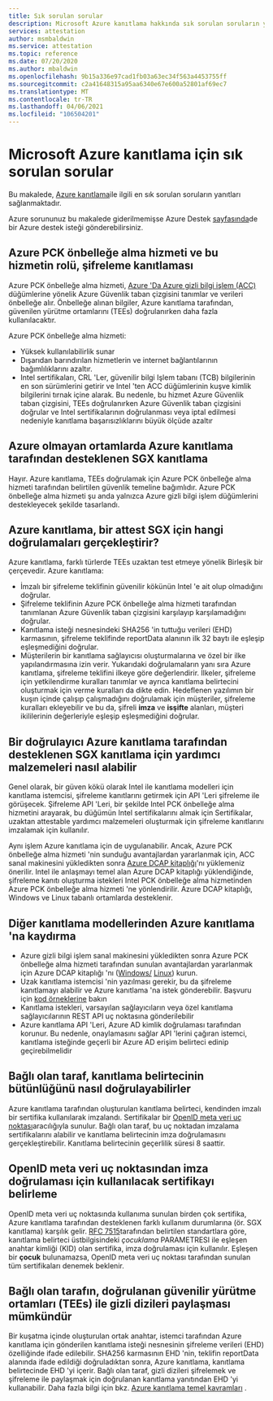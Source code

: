 ```yaml
---
title: Sık sorulan sorular
description: Microsoft Azure kanıtlama hakkında sık sorulan soruların yanıtları
services: attestation
author: msmbaldwin
ms.service: attestation
ms.topic: reference
ms.date: 07/20/2020
ms.author: mbaldwin
ms.openlocfilehash: 9b15a336e97cad1fb03a63ec34f563a4453755ff
ms.sourcegitcommit: c2a41648315a95aa6340e67e600a52801af69ec7
ms.translationtype: MT
ms.contentlocale: tr-TR
ms.lasthandoff: 04/06/2021
ms.locfileid: "106504201"
---
```

# <a name="frequently-asked-questions-for-microsoft-azure-attestation"></a>Microsoft Azure kanıtlama için sık sorulan sorular

Bu makalede, [Azure kanıtlama](overview.md)ile ilgili en sık sorulan soruların yanıtları sağlanmaktadır.

Azure sorununuz bu makalede giderilmemişse Azure Destek [sayfasında](https://azure.microsoft.com/support/options/)de bir Azure destek isteği gönderebilirsiniz.

## <a name="what-is-azure-pck-caching-service-and-its-role-in-enclave-attestation"></a>Azure PCK önbelleğe alma hizmeti ve bu hizmetin rolü, şifreleme kanıtlaması

Azure PCK önbelleğe alma hizmeti, [Azure 'Da Azure gizli bilgi işlem (ACC)](../confidential-computing/overview.md) düğümlerine yönelik Azure Güvenlik taban çizgisini tanımlar ve verileri önbelleğe alır. Önbelleğe alınan bilgiler, Azure kanıtlama tarafından, güvenilen yürütme ortamlarını (TEEs) doğrulanırken daha fazla kullanılacaktır.  

Azure PCK önbelleğe alma hizmeti:
   - Yüksek kullanılabilirlik sunar 
   - Dışarıdan barındırılan hizmetlerin ve internet bağlantılarının bağımlılıklarını azaltır.
   - Intel sertifikaları, CRL 'Ler, güvenilir bilgi Işlem tabanı (TCB) bilgilerinin en son sürümlerini getirir ve Intel 'ten ACC düğümlerinin kuşve kimlik bilgilerini tırnak içine alarak. Bu nedenle, bu hizmet Azure Güvenlik taban çizgisini, TEEs doğrulanırken Azure Güvenlik taban çizgisini doğrular ve Intel sertifikalarının doğrulanması veya iptal edilmesi nedeniyle kanıtlama başarısızlıklarını büyük ölçüde azaltır  

## <a name="is-sgx-attestation-supported-by-azure-attestation-in-non-azure-environments"></a>Azure olmayan ortamlarda Azure kanıtlama tarafından desteklenen SGX kanıtlama

Hayır. Azure kanıtlama, TEEs doğrulamak için Azure PCK önbelleğe alma hizmeti tarafından belirtilen güvenlik temeline bağımlıdır. Azure PCK önbelleğe alma hizmeti şu anda yalnızca Azure gizli bilgi işlem düğümlerini destekleyecek şekilde tasarlandı. 

## <a name="what-validations-does-azure-attestation-perform-for-attesting-sgx-enclaves"></a>Azure kanıtlama, bir attest SGX için hangi doğrulamaları gerçekleştirir?

Azure kanıtlama, farklı türlerde TEEs uzaktan test etmeye yönelik Birleşik bir çerçevedir. Azure kanıtlama:

   - İmzalı bir şifreleme teklifinin güvenilir kökünün Intel 'e ait olup olmadığını doğrular.
   - Şifreleme teklifinin Azure PCK önbelleğe alma hizmeti tarafından tanımlanan Azure Güvenlik taban çizgisini karşılayıp karşılamadığını doğrular.
   - Kanıtlama isteği nesnesindeki SHA256 'in tuttuğu verileri (EHD) karmasının, şifreleme teklifinde reportData alanının ilk 32 baytı ile eşleşip eşleşmediğini doğrular.
   - Müşterilerin bir kanıtlama sağlayıcısı oluşturmalarına ve özel bir ilke yapılandırmasına izin verir. Yukarıdaki doğrulamaların yanı sıra Azure kanıtlama, şifreleme teklifini ilkeye göre değerlendirir. İlkeler, şifreleme için yetkilendirme kuralları tanımlar ve ayrıca kanıtlama belirtecini oluşturmak için verme kuralları da dikte edin. Hedeflenen yazılımın bir kuşın içinde çalışıp çalışmadığını doğrulamak için müşteriler, şifreleme kuralları ekleyebilir ve bu da, şifreli **imza** ve **isşifte** alanları, müşteri ikililerinin değerleriyle eşleşip eşleşmediğini doğrular.

## <a name="how-can-a-verifier-obtain-the-collateral-for-sgx-attestation-supported-by-azure-attestation"></a>Bir doğrulayıcı Azure kanıtlama tarafından desteklenen SGX kanıtlama için yardımcı malzemeleri nasıl alabilir

Genel olarak, bir güven kökü olarak Intel ile kanıtlama modelleri için kanıtlama istemcisi, şifreleme kanıtlarını getirmek için API 'Leri şifreleme ile görüşecek. Şifreleme API 'Leri, bir şekilde Intel PCK önbelleğe alma hizmetini arayarak, bu düğümün Intel sertifikalarını almak için Sertifikalar, uzaktan attestable yardımcı malzemeleri oluşturmak için şifreleme kanıtlarını imzalamak için kullanılır.  

Aynı işlem Azure kanıtlama için de uygulanabilir. Ancak, Azure PCK önbelleğe alma hizmeti 'nin sunduğu avantajlardan yararlanmak için, ACC sanal makinesini yükledikten sonra [Azure DCAP kitaplığı](https://www.nuget.org/packages/Microsoft.Azure.DCAP)'nı yüklemeniz önerilir. Intel ile anlaşmayı temel alan Azure DCAP kitaplığı yüklendiğinde, şifreleme kanıtı oluşturma istekleri Intel PCK önbelleğe alma hizmetinden Azure PCK önbelleğe alma hizmeti 'ne yönlendirilir. Azure DCAP kitaplığı, Windows ve Linux tabanlı ortamlarda desteklenir.

## <a name="how-to-shift-to-azure-attestation-from-other-attestation-models"></a>Diğer kanıtlama modellerinden Azure kanıtlama 'na kaydırma

- Azure gizli bilgi işlem sanal makinesini yükledikten sonra Azure PCK önbelleğe alma hizmeti tarafından sunulan avantajlardan yararlanmak için Azure DCAP kitaplığı 'nı ([Windows/](https://www.nuget.org/packages/Microsoft.Azure.DCAP/) [Linux](https://packages.microsoft.com/ubuntu/18.04/prod/pool/main/a/az-dcap-client/)) kurun.
- Uzak kanıtlama istemcisi 'nin yazılması gerekir, bu da şifreleme kanıtlamayı alabilir ve Azure kanıtlama 'na istek gönderebilir. Başvuru için [kod örneklerine](/samples/browse/?expanded=azure&terms=attestation) bakın 
- Kanıtlama istekleri, varsayılan sağlayıcıların veya özel kanıtlama sağlayıcılarının REST API uç noktasına gönderilebilir 
- Azure kanıtlama API 'Leri, Azure AD kimlik doğrulaması tarafından korunur. Bu nedenle, onaylamasını sağlar API 'lerini çağıran istemci, kanıtlama isteğinde geçerli bir Azure AD erişim belirteci edinip geçirebilmelidir 

## <a name="how-can-the-relying-party-verify-the-integrity-of-attestation-token"></a>Bağlı olan taraf, kanıtlama belirtecinin bütünlüğünü nasıl doğrulayabilirler

Azure kanıtlama tarafından oluşturulan kanıtlama belirteci, kendinden imzalı bir sertifika kullanılarak imzalandı. Sertifikalar bir [OpenID meta veri uç noktası](/rest/api/attestation/metadataconfiguration/get)aracılığıyla sunulur. Bağlı olan taraf, bu uç noktadan imzalama sertifikalarını alabilir ve kanıtlama belirtecinin imza doğrulamasını gerçekleştirebilir. Kanıtlama belirtecinin geçerlilik süresi 8 saattir. 

## <a name="how-to-identify-the-certificate-to-be-used-for-signature-verification-from-the-openid-metadata-endpoint"></a>OpenID meta veri uç noktasından imza doğrulaması için kullanılacak sertifikayı belirleme

OpenID meta veri uç noktasında kullanıma sunulan birden çok sertifika, Azure kanıtlama tarafından desteklenen farklı kullanım durumlarına (ör. SGX kanıtlama) karşılık gelir. [RFC 7515](https://tools.ietf.org/html/rfc7515)tarafından belirtilen standartlara göre, kanıtlama belirteci üstbilgisindeki *çocuklama* PARAMETRESI ile eşleşen anahtar kimliği (KID) olan sertifika, imza doğrulaması için kullanılır. Eşleşen bir **çocuk** bulunamazsa, OpenID meta veri uç noktası tarafından sunulan tüm sertifikaları denemek beklenir.

## <a name="is-it-possible-for-the-relying-party-to-share-secrets-with-the-validated-trusted-execution-environments-tees"></a>Bağlı olan tarafın, doğrulanan güvenilir yürütme ortamları (TEEs) ile gizli dizileri paylaşması mümkündür

Bir kuşatma içinde oluşturulan ortak anahtar, istemci tarafından Azure kanıtlama için gönderilen kanıtlama isteği nesnesinin şifreleme verileri (EHD) özelliğinde ifade edilebilir. SHA256 karmasının EHD 'nin, teklifin reportData alanında ifade edildiği doğruladıktan sonra, Azure kanıtlama, kanıtlama belirtecinde EHD 'yi içerir. Bağlı olan taraf, gizli dizileri şifrelemek ve şifreleme ile paylaşmak için doğrulanan kanıtlama yanıtından EHD 'yi kullanabilir. Daha fazla bilgi için bkz. [Azure kanıtlama temel kavramları](basic-concepts.md) .
